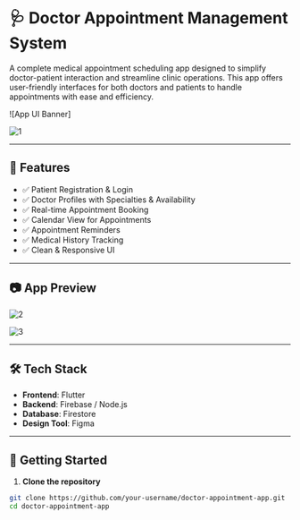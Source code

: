 # 🩺 Doctor Appointment Management System

A complete medical appointment scheduling app designed to simplify doctor-patient interaction and streamline clinic operations. This app offers user-friendly interfaces for both doctors and patients to handle appointments with ease and efficiency.

![App UI Banner]

![1](https://github.com/user-attachments/assets/7784082f-887e-424f-be5f-be81f3dda425)


---

## 📱 Features

- ✅ Patient Registration & Login
- ✅ Doctor Profiles with Specialties & Availability
- ✅ Real-time Appointment Booking
- ✅ Calendar View for Appointments
- ✅ Appointment Reminders
- ✅ Medical History Tracking
- ✅ Clean & Responsive UI

---

## 📷 App Preview

![2](https://github.com/user-attachments/assets/98b834bb-746d-4fdc-9e8a-79bf852fd530)

![3](https://github.com/user-attachments/assets/14e218f2-076a-462e-8e15-1e76755a922c)



---

## 🛠️ Tech Stack

- **Frontend**: Flutter 
- **Backend**: Firebase / Node.js 
- **Database**: Firestore
- **Design Tool**: Figma

---

## 🚀 Getting Started

1. **Clone the repository**

```bash
git clone https://github.com/your-username/doctor-appointment-app.git
cd doctor-appointment-app
